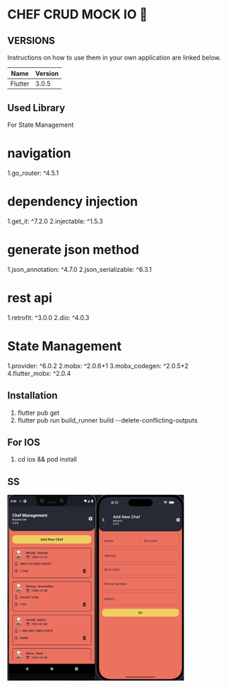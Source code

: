 # CHEF CRUD MOCK IO 🌱

## VERSIONS

Instructions on how to use them in your own application are linked below.

| Name         | Version |
|--------------|---------|
| Flutter      | 3.0.5   |

## Used Library

For State Management
# navigation
1.go_router: ^4.5.1

# dependency injection
1.get_it: ^7.2.0
2.injectable: ^1.5.3

# generate json method
1.json_annotation: ^4.7.0
2.json_serializable: ^6.3.1

# rest api
1.retrofit: ^3.0.0
2.dio: ^4.0.3

# State Management
1.provider: ^6.0.2
2.mobx: ^2.0.6+1
3.mobx_codegen: ^2.0.5+2
4.flutter_mobx: ^2.0.4

## Installation

1. flutter pub get
2. flutter pub run build_runner build --delete-conflicting-outputs

## For IOS
1. cd ios && pod install


## SS
<img align="left" src="android_uat.png" width ="200" height="420" >
<img align="left" src="ios_prod_1.png" width ="200" height="420" >

